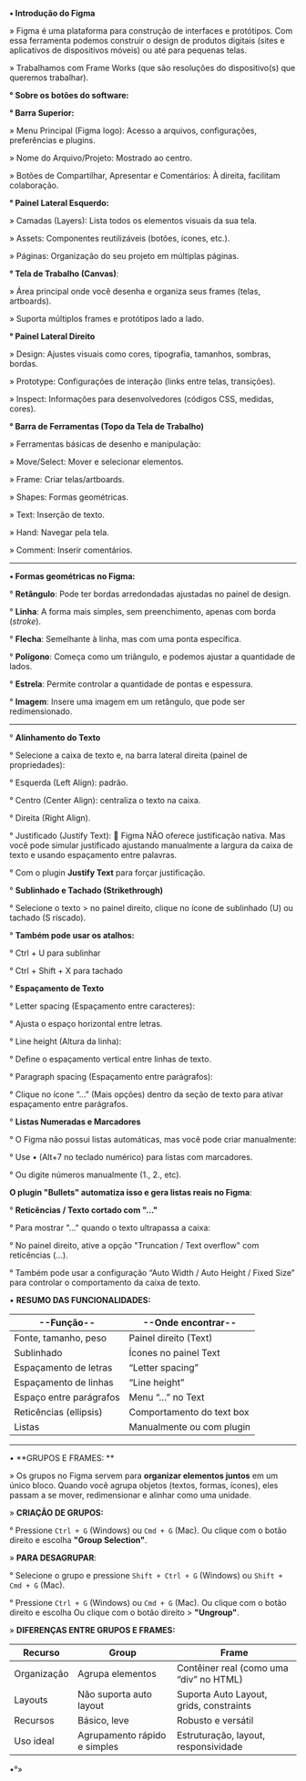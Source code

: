 
**• Introdução do Figma**

» Figma é uma plataforma para construção de interfaces e protótipos. Com essa ferramenta podemos construir o design de produtos digitais (sites e aplicativos de dispositivos móveis) ou até para pequenas telas.

» Trabalhamos com Frame Works (que são resoluções do dispositivo(s) que queremos trabalhar).

**° Sobre os botões do software:**

**° Barra Superior:**

» Menu Principal (Figma logo): Acesso a arquivos, configurações, preferências e plugins.

» Nome do Arquivo/Projeto: Mostrado ao centro.

» Botões de Compartilhar, Apresentar e Comentários: À direita, facilitam colaboração.

**° Painel Lateral Esquerdo:**

» Camadas (Layers): Lista todos os elementos visuais da sua tela.

» Assets: Componentes reutilizáveis (botões, ícones, etc.).

» Páginas: Organização do seu projeto em múltiplas páginas.

**° Tela de Trabalho (Canvas)**:

» Área principal onde você desenha e organiza seus frames (telas, artboards).

» Suporta múltiplos frames e protótipos lado a lado.

**° Painel Lateral Direito**

» Design: Ajustes visuais como cores, tipografia, tamanhos, sombras, bordas.

» Prototype: Configurações de interação (links entre telas, transições).

» Inspect: Informações para desenvolvedores (códigos CSS, medidas, cores).

**° Barra de Ferramentas (Topo da Tela de Trabalho)**

» Ferramentas básicas de desenho e manipulação:

» Move/Select: Mover e selecionar elementos.

» Frame: Criar telas/artboards.

» Shapes: Formas geométricas.

» Text: Inserção de texto.

» Hand: Navegar pela tela.

» Comment: Inserir comentários.

-------------------------------------------------------------------------------

**• Formas geométricas no Figma:** 

° **Retângulo**: Pode ter bordas arredondadas ajustadas no painel de design.

° **Linha**: A forma mais simples, sem preenchimento, apenas com borda (_stroke_).

° **Flecha**: Semelhante à linha, mas com uma ponta específica.

° **Polígono**: Começa como um triângulo, e podemos ajustar a quantidade de lados.

° **Estrela**: Permite controlar a quantidade de pontas e espessura.

° **Imagem**: Insere uma imagem em um retângulo, que pode ser redimensionado.

-----------------------------------------------

° **Alinhamento do Texto**

° Selecione a caixa de texto e, na barra lateral direita (painel de propriedades):

° Esquerda (Left Align): padrão.

° Centro (Center Align): centraliza o texto na caixa.

° Direita (Right Align).

° Justificado (Justify Text): 🔸 Figma NÃO oferece 
justificação nativa. Mas você pode simular justificado ajustando manualmente a largura da caixa de texto e usando espaçamento entre palavras.

° Com o plugin **Justify Text** para forçar justificação.

° **Sublinhado e Tachado (Strikethrough)**

° Selecione o texto > no painel direito, clique no ícone de sublinhado (U) ou tachado (S riscado).

° **Também pode usar os atalhos:**

° Ctrl + U para sublinhar

° Ctrl + Shift + X para tachado

° **Espaçamento de Texto**

° Letter spacing (Espaçamento entre caracteres):

° Ajusta o espaço horizontal entre letras.

° Line height (Altura da linha):

° Define o espaçamento vertical entre linhas de texto.

° Paragraph spacing (Espaçamento entre parágrafos):

° Clique no ícone “…” (Mais opções) dentro da seção de texto para ativar espaçamento entre parágrafos.

° **Listas Numeradas e Marcadores**

° O Figma não possui listas automáticas, mas você pode criar manualmente:

° Use • (Alt+7 no teclado numérico) para listas com marcadores.

° Ou digite números manualmente (1., 2., etc).

**O plugin "Bullets" automatiza isso e gera listas reais no Figma**:

° **Reticências / Texto cortado com "..."**

° Para mostrar "…" quando o texto ultrapassa a caixa:

° No painel direito, ative a opção "Truncation / Text overflow" com reticências (…).

° Também pode usar a configuração “Auto Width / Auto Height / Fixed Size” para controlar o comportamento da caixa de texto.

• **RESUMO DAS FUNCIONALIDADES:**

| --Função--              | --Onde encontrar--        |
| ----------------------- | ------------------------- |
| Fonte, tamanho, peso    | Painel direito (Text)     |
| Sublinhado              | Ícones no painel Text     |
| Espaçamento de letras   | “Letter spacing”          |
| Espaçamento de linhas   | “Line height”             |
| Espaço entre parágrafos | Menu “…” no Text          |
| Reticências (ellipsis)  | Comportamento do text box |
| Listas                  | Manualmente ou com plugin |

------------------------------------------------------------------------------
 • **GRUPOS E FRAMES: **
 
» Os grupos no Figma servem para **organizar elementos juntos** em um único bloco. Quando você agrupa objetos (textos, formas, ícones), eles passam a se mover, redimensionar e alinhar como uma unidade.

» **CRIAÇÃO DE GRUPOS:**
 
° Pressione `Ctrl + G` (Windows) ou `Cmd + G` (Mac). Ou clique com o botão direito e escolha 
**"Group Selection"**.

» **PARA DESAGRUPAR**:

° Selecione o grupo e pressione `Shift + Ctrl + G` (Windows) ou `Shift + Cmd + G` (Mac).

° Pressione `Ctrl + G` (Windows) ou `Cmd + G` (Mac). Ou clique com o botão direito e escolha 
Ou clique com o botão direito > **"Ungroup"**.

» **DIFERENÇAS ENTRE GRUPOS E FRAMES:**

|Recurso|Group|Frame|
|---|---|---|
|Organização|Agrupa elementos|Contêiner real (como uma “div” no HTML)|
|Layouts|Não suporta auto layout|Suporta Auto Layout, grids, constraints|
|Recursos|Básico, leve|Robusto e versátil|
|Uso ideal|Agrupamento rápido e simples|Estruturação, layout, responsividade|

•°»